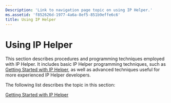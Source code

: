 ```yaml
---
Description: 'Link to navigation page topic on using IP Helper.'
ms.assetid: 'f852626d-1977-4a6a-8ef5-851b9effe6c6'
title: Using IP Helper
---
```


# Using IP Helper

This section describes procedures and programming techniques employed with IP Helper. It includes basic IP Helper programming techniques, such as [Getting Started with IP Helper](getting-started-with-ip-helper.md), as well as advanced techniques useful for more experienced IP Helper developers.

The following list describes the topic in this section:

[Getting Started with IP Helper](getting-started-with-ip-helper.md)

 

 



